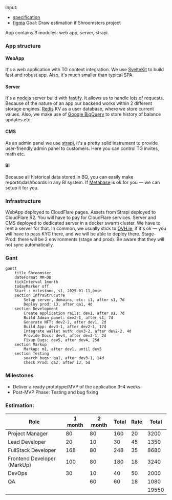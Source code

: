 Input:
- [specification](https://docs.google.com/document/d/1IZzcRg6NO-mDrIsDPi13qCeaHP4KwKyD/edit?usp=drivesdk&ouid=100322526538225151495&rtpof=true&sd=true)
- [figma](https://www.figma.com/design/mXcwoapHmbHBFcuZKdJugr/Crypto-tapper)
Goal:
	Draw estimation if Shroomsters project

App contains 3 modules: web app, server, strapi.
### App structure

#### WebApp
It's a web application with TG context integration. We use [SvelteKit](https://svelte.dev/docs/kit/introduction) to build fast and robust app. Also, it's much smaller than typical SPA.
#### Server
It's a [nodejs](https://nodejs.org/en) server build with [fastify](https://fastify.dev/). It allows us to handle lots of requests. Because of the nature of an app our backend works within 2 different storage engines. [Redis](https://redis.io) KV as a user database, where we store current values. Also, we make use of [Google BigQuery](https://cloud.google.com/bigquery?hl=en) to store history of balance updates etc.
#### CMS
As an admin panel we use [strapi](https://strapi.io), it's a pretty solid instrument to provide user-friendly admin panel to customers. Here you can control TG invites, math etc.
#### BI
Because all historical data stored in BQ, you can easily make reports\dashboards in any BI system. If [Metabase](https://metabase.com) is ok for you — we can setup it for you.

### Infrastructure
WebApp deployed to CloudFlare pages. Assets from Strapi deployed to CloudFlare R2. You will have to pay for CloudFlare services.
Server and CMS deployed to dedicated server in a docker swarm cluster. We have to rent a server for that. In common, we usually stick to [OVH.ie](https://fastify.dev/), if it's ok — you will have to pass KYC there, and we will be able to deploy there.
Stage-Prod: there will be 2 environments (stage and prod). Be aware that they will not sync automatically.

### Gant
```mermaid
gantt
    title Shroomster
    dateFormat MM-DD
    tickInterval 1month
    todayMarker off
    Start : milestone, s1, 2025-01-11,0min
    section InfraStrucutre
        Setup server, domains, etc: i1, after s1, 7d
        Deploy prod: i3, after qa1, 4d
    section Development
        Create application rails: dev1, after s1, 7d
        Build Admin panel: dev2-1, after s1, 7d
        Generate NFT: dev2-2, after dev1, 2d
        Build App: dev3-1, after dev2-1, 17d
        Integrate wallet auth: dev3-2, after dev2-2, 4d
        Provide Docs: dev4, after dev3-1, 2d
        Fixup Bugs: dev5, after dev4, 25d
    section Markup
        Markup: m1, after dev1, until dev5
    section Testing
        search bugs: qa1, after dev3-1, 14d
        Check Prod: qa2, after i3, 5d
```
### Milestones
- Deliver a ready prototype/MVP of the application 3–4 weeks
- Post-MVP Phase: Testing and bug fixing
### Estimation:

| Role                        | 1 month | 2 month | Total | Rate | Total |
| --------------------------- | ------- | ------- | ----- | ---- | ----- |
| Project Manager             | 80      | 80      | 160   | 20   | 3200  |
| Lead Developer              | 20      | 10      | 30    | 45   | 1350  |
| FullStack Developer         | 168     | 80      | 248   | 35   | 8680  |
| Frontend Developer (MarkUp) | 100     | 80      | 180   | 18   | 3240  |
| DevOps                      | 30      | 10      | 40    | 50   | 2000  |
| QA                          |         | 60      | 60    | 18   | 1080  |
|                             |         |         |       |      | 19550 |
